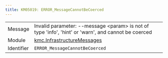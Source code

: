 ```yaml
---
title: KM05019: ERROR_MessageCannotBeCoerced
---
```


|            |           |
|------------|---------- |
| Message    | Invalid parameter: \-\-message &lt;param&gt; is not of type 'info', 'hint' or 'warn', and cannot be coerced |
| Module     | [kmc.InfrastructureMessages](kmc.infrastructuremessages) |
| Identifier | `ERROR_MessageCannotBeCoerced` |


